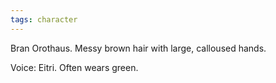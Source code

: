```yaml
---
tags: character
---
```

Bran Orothaus. Messy brown hair with large, calloused hands.

Voice: Eitri. Often wears green.